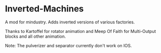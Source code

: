 # Inverted-Machines
A mod for mindustry. Adds inverted versions of various factories. 

Thanks to Kartoffel for rotator animation and Meep Of Faith for Multi-Output blocks and all other animation.

Note: The pulverizer and separator currently don't work on IOS.
